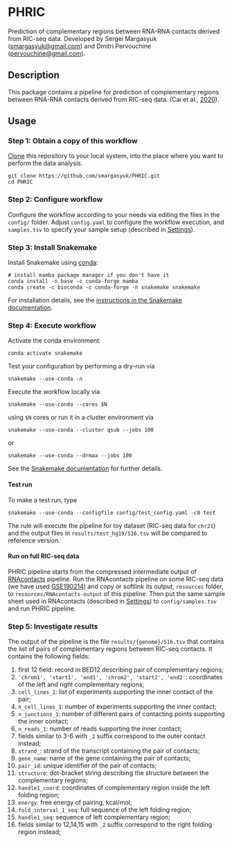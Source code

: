 # PHRIC

Prediction of complementary regions between RNA-RNA contacts derived from RIC-seq data. Developed by Sergei Margasyuk (smargasyuk@gmail.com) and Dmitri Pervouchine (pervouchine@gmail.com).

## Description

This package contains a pipeline for prediction of complementary regions between RNA-RNA contacts derived from RIC-seq data. (Cai et al., [2020](https://doi.org/10.1038/s41586-020-2249-1)). 

## Usage

### Step 1: Obtain a copy of this workflow

[Clone](https://help.github.com/en/articles/cloning-a-repository) this repository to your local system, into the place where you want to perform the data analysis.

    git clone https://github.com/smargasyuk/PHRIC.git
    cd PHRIC

### Step 2: Configure workflow

Configure the workflow according to your needs via editing the files in the `config/` folder. Adjust `config.yaml` to configure the workflow execution, and `samples.tsv` to specify your sample setup (described in [Settings](config/README.md)).

### Step 3: Install Snakemake

Install Snakemake using [conda](https://conda.io/projects/conda/en/latest/user-guide/install/index.html):

    # install mamba package manager if you don't have it
    conda install -n base -c conda-forge mamba
    conda create -c bioconda -c conda-forge -n snakemake snakemake

For installation details, see the [instructions in the Snakemake documentation](https://snakemake.readthedocs.io/en/stable/getting_started/installation.html).

### Step 4: Execute workflow

Activate the conda environment:

    conda activate snakemake

Test your configuration by performing a dry-run via

    snakemake --use-conda -n

Execute the workflow locally via

    snakemake --use-conda --cores $N

using `$N` cores or run it in a cluster environment via

    snakemake --use-conda --cluster qsub --jobs 100

or

    snakemake --use-conda --drmaa --jobs 100

See the [Snakemake documentation](https://snakemake.readthedocs.io/en/stable/executable.html) for further details.

#### Test run

To make a test run, type

```
snakemake --use-conda --configfile config/test_config.yaml -c8 test
```

The rule will execute the pipeline for toy dataset (RIC-seq data for `chr21`) and the output files in `results/test_hg19/S16.tsv` will be compared to reference version.

#### Run on full RIC-seq data

PHRIC pipeline starts from the compressed intermediate output of [RNAcontacts](https://github.com/smargasyuk/RNAcontacts.git) pipeline. Run the RNAcontacts pipeline on some RIC-seq data (we have used [GSE190214](https://www.ncbi.nlm.nih.gov/geo/query/acc.cgi?acc=GSE190214)) and copy or softlink its output, `resources` folder, to `resources/RNAcontacts-output` of this pipeline. Then put the same sample sheet used in RNAcontacts (described in [Settings](config/README.md)) to `config/samples.tsv` and run PHRIC pipeline.

### Step 5: Investigate results

The output of the pipeline is the file `results/{genome}/S16.tsv` that contains the list of pairs of complementary regions between RIC-seq contacts. It contains the following fields:
1. first 12 field: record in BED12 describing pair of complementary regions;
2. `'chrom1', 'start1', 'end1', 'chrom2', 'start2', 'end2'`: coordinates of the left and right complementary regions;
3. `cell_lines_1`: list of experiments supporting the inner contact of the pair;
4. `n_cell_lines_1`: number of experiments supporting the inner contact;
5. `n_junctions_1`: number of different pairs of contacting points supporting the inner contact;
6. `n_reads_1`: number of reads supporting the inner contact;
7. fields similar to 3-6 with `_2` suffix correspond to the outer contact instead;
8. `strand_`: strand of the transcript containing the pair of contacts;
9. `gene_name`: name of the gene containing the pair of contacts;
10. `pair_id`: unique identifier of the pair of contacts; 
11. `structure`: dot-bracket string describing the structure between the complementary regions; 
12. `handle1_coord`: coordinates of complementary region inside the left folding region;
13. `energy`: free energy of pairing, kcal/mol;
14. `fold_interval_1_seq`: full sequence of the left folding region;
15. `handle1_seq`: sequence of left complementary region;
16. fields similar to 12,14,15 with `_2` suffix correspond to the right folding region instead;